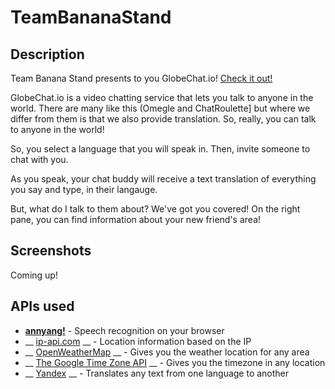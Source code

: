# TeamBananaStand

## Description
Team Banana Stand presents to you GlobeChat.io! [Check it out!](globechat.io)

GlobeChat.io is a video chatting service that lets you talk to anyone in the world. There are many like this (Omegle and ChatRoulette] but where we differ from them is that we also provide translation. So, really, you can talk to anyone in the world!

So, you select a language that you will speak in. Then, invite someone to chat with you.

As you speak, your chat buddy will receive a text translation of everything you say and type, in their langauge.

But, what do I talk to them about? We've got you covered! On the right pane, you can find information about your new friend's area!

## Screenshots

Coming up!

## APIs used
* __[annyang!](https://www.talater.com/annyang/)__ - Speech recognition on your browser
* __ [ip-api.com](http://ip-api.com) __ - Location information based on the IP
* __ [OpenWeatherMap](http://openweathermap.org/) __ - Gives you the weather location for any area
* __ [The Google Time Zone API](https://developers.google.com/maps/documentation/timezone/) __ - Gives you the timezone in any location
* __ [Yandex](https://www.yandex.com/) __ - Translates any text from one language to another

